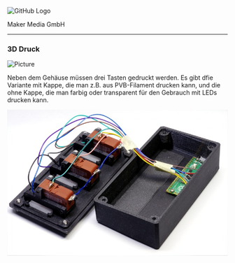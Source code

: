 ![GitHub Logo](http://www.heise.de/make/icons/make_logo.png)

Maker Media GmbH

***

### 3D Druck

![Picture](Bauraum_Gehäuse.jpg) 

 Neben dem Gehäuse müssen drei Tasten gedruckt werden. Es gibt dfie Variante mit Kappe, die man z.B. aus PVB-Filament drucken kann, und die ohne Kappe, die man farbig oder transparent für den Gebrauch mit LEDs drucken kann.

![Picture](Deck_Open.jpg) 
